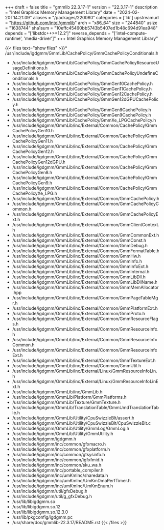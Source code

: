 +++
draft = false
title = "gmmlib 22.3.17-1"
version = "22.3.17-1"
description = "Intel Graphics Memory Management Library"
date = "2024-02-20T14:21:09"
aliases = "/packages/220080"
categories = ['lib']
upstreamurl = "https://github.com/intel/gmmlib"
arch = "x86_64"
size = "244840"
usize = "1638744"
sha1sum = "10effc45460bb5743b5407ed1b48c694d91ea948"
depends = "['libstdc++>=12.2']"
reverse_depends = "['intel-compute-runtime', 'media-driver']"
+++
Intel Graphics Memory Management Library"

{{< files text="show files" >}}* /usr/include/igdgmm/GmmLib/CachePolicy/GmmCachePolicyConditionals.h
* /usr/include/igdgmm/GmmLib/CachePolicy/GmmCachePolicyResourceUsageDefinitions.h
* /usr/include/igdgmm/GmmLib/CachePolicy/GmmCachePolicyUndefineConditionals.h
* /usr/include/igdgmm/GmmLib/CachePolicy/GmmGen10CachePolicy.h
* /usr/include/igdgmm/GmmLib/CachePolicy/GmmGen11CachePolicy.h
* /usr/include/igdgmm/GmmLib/CachePolicy/GmmGen12CachePolicy.h
* /usr/include/igdgmm/GmmLib/CachePolicy/GmmGen12dGPUCachePolicy.h
* /usr/include/igdgmm/GmmLib/CachePolicy/GmmGen8CachePolicy.h
* /usr/include/igdgmm/GmmLib/CachePolicy/GmmGen9CachePolicy.h
* /usr/include/igdgmm/GmmLib/CachePolicy/GmmXe_LPGCachePolicy.h
* /usr/include/igdgmm/GmmLib/inc/External/Common/CachePolicy/GmmCachePolicyGen10.h
* /usr/include/igdgmm/GmmLib/inc/External/Common/CachePolicy/GmmCachePolicyGen11.h
* /usr/include/igdgmm/GmmLib/inc/External/Common/CachePolicy/GmmCachePolicyGen12.h
* /usr/include/igdgmm/GmmLib/inc/External/Common/CachePolicy/GmmCachePolicyGen12dGPU.h
* /usr/include/igdgmm/GmmLib/inc/External/Common/CachePolicy/GmmCachePolicyGen8.h
* /usr/include/igdgmm/GmmLib/inc/External/Common/CachePolicy/GmmCachePolicyGen9.h
* /usr/include/igdgmm/GmmLib/inc/External/Common/CachePolicy/GmmCachePolicyXe_LPG.h
* /usr/include/igdgmm/GmmLib/inc/External/Common/GmmCachePolicy.h
* /usr/include/igdgmm/GmmLib/inc/External/Common/GmmCachePolicyCommon.h
* /usr/include/igdgmm/GmmLib/inc/External/Common/GmmCachePolicyExt.h
* /usr/include/igdgmm/GmmLib/inc/External/Common/GmmClientContext.h
* /usr/include/igdgmm/GmmLib/inc/External/Common/GmmCommonExt.h
* /usr/include/igdgmm/GmmLib/inc/External/Common/GmmConst.h
* /usr/include/igdgmm/GmmLib/inc/External/Common/GmmDebug.h
* /usr/include/igdgmm/GmmLib/inc/External/Common/GmmFormatTable.h
* /usr/include/igdgmm/GmmLib/inc/External/Common/GmmHw.h
* /usr/include/igdgmm/GmmLib/inc/External/Common/GmmInfo.h
* /usr/include/igdgmm/GmmLib/inc/External/Common/GmmInfoExt.h
* /usr/include/igdgmm/GmmLib/inc/External/Common/GmmInternal.h
* /usr/include/igdgmm/GmmLib/inc/External/Common/GmmLibDll.h
* /usr/include/igdgmm/GmmLib/inc/External/Common/GmmLibDllName.h
* /usr/include/igdgmm/GmmLib/inc/External/Common/GmmMemAllocator.hpp
* /usr/include/igdgmm/GmmLib/inc/External/Common/GmmPageTableMgr.h
* /usr/include/igdgmm/GmmLib/inc/External/Common/GmmPlatformExt.h
* /usr/include/igdgmm/GmmLib/inc/External/Common/GmmProto.h
* /usr/include/igdgmm/GmmLib/inc/External/Common/GmmResourceFlags.h
* /usr/include/igdgmm/GmmLib/inc/External/Common/GmmResourceInfo.h
* /usr/include/igdgmm/GmmLib/inc/External/Common/GmmResourceInfoCommon.h
* /usr/include/igdgmm/GmmLib/inc/External/Common/GmmResourceInfoExt.h
* /usr/include/igdgmm/GmmLib/inc/External/Common/GmmTextureExt.h
* /usr/include/igdgmm/GmmLib/inc/External/Common/GmmUtil.h
* /usr/include/igdgmm/GmmLib/inc/External/Linux/GmmResourceInfoLin.h
* /usr/include/igdgmm/GmmLib/inc/External/Linux/GmmResourceInfoLinExt.h
* /usr/include/igdgmm/GmmLib/inc/GmmLib.h
* /usr/include/igdgmm/GmmLib/Platform/GmmPlatforms.h
* /usr/include/igdgmm/GmmLib/Texture/GmmTexture.h
* /usr/include/igdgmm/GmmLib/TranslationTable/GmmUmdTranslationTable.h
* /usr/include/igdgmm/GmmLib/Utility/CpuSwizzleBlt/assert.h
* /usr/include/igdgmm/GmmLib/Utility/CpuSwizzleBlt/CpuSwizzleBlt.c
* /usr/include/igdgmm/GmmLib/Utility/GmmLog/GmmLog.h
* /usr/include/igdgmm/GmmLib/Utility/GmmUtility.h
* /usr/include/igdgmm/igdgmm.h
* /usr/include/igdgmm/inc/common/gfxmacro.h
* /usr/include/igdgmm/inc/common/gfxplatform.h
* /usr/include/igdgmm/inc/common/gtsysinfo.h
* /usr/include/igdgmm/inc/common/igfxfmid.h
* /usr/include/igdgmm/inc/common/sku_wa.h
* /usr/include/igdgmm/inc/portable_compiler.h
* /usr/include/igdgmm/inc/umKmInc/sharedata.h
* /usr/include/igdgmm/inc/umKmInc/UmKmDmaPerfTimer.h
* /usr/include/igdgmm/inc/umKmInc/UmKmEnum.h
* /usr/include/igdgmm/util/gfxDebug.h
* /usr/include/igdgmm/util/g_gfxDebug.h
* /usr/lib/libigdgmm.so
* /usr/lib/libigdgmm.so.12
* /usr/lib/libigdgmm.so.12.3.0
* /usr/lib/pkgconfig/igdgmm.pc
* /usr/share/doc/gmmlib-22.3.17/README.rst
{{< /files >}}